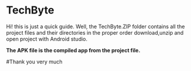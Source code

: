 # TechByte

Hi! this is just a quick guide. Well, the TechByte.ZIP folder contains all the project files and their directories in the proper order download,unzip and open project with Android studio.

**The APK file is the compiled app from the project file.**

#Thank you very much
